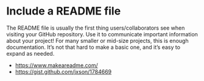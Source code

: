 # Include a README file

The README file is usually the first thing users/collaborators see when visiting your GitHub repository.
Use it to communicate important information about your project! For many smaller or mid-size projects, this is enough documentation.
It’s not that hard to make a basic one, and it’s easy to expand as needed.

- https://www.makeareadme.com/
- https://gist.github.com/jxson/1784669
